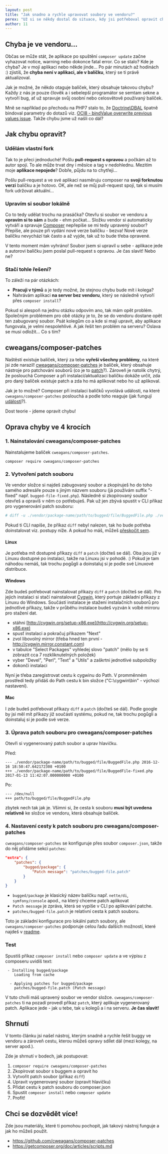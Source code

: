 ```yaml
---
layout: post
title: "Jak snadno a rychle upravovat soubory ve vendoru?"
perex: "Už si se někdy dostal do situace, kdy jsi potřeboval opravit chybu nějaké závislosti ve složce vendor? Jak takovou úpravu sdílet v týmu s ostatními programátory a jak ji udržet v souboru i po spuštění composeru? V tomto článku se dovíš, jak snadně a elegantně se tento problém dá vyřešit během 1 minuty."
author: 11
---
```


## Chyba je ve vendoru...

Občas se může stát, že aplikace po spuštění `composer update` začne vyhazovat notice, warning nebo dokonce fatal error. Co se stalo? Kde je chyba? Je v mojí aplikaci nebo někde jinde... Po pár minutách až hodinách :) zjistíš, že **chyba není v aplikaci, ale v balíčku**, který se ti právě aktualizoval. 

Jak je možné, že někdo otaguje balíček, který obsahuje takovou chybu? Každy z nás je pouze člověk a i sebelepší programátor se semtam sekne a vytvoří bug, ať už spravuje svůj osobní nebo celosvětově používaný balíček. 

Mně se například po přechodu na PHP7 stalo to, že [Doctrine\DBAL](https://github.com/doctrine/dbal) špatně bindoval parametry do dotazů viz. [OCI8 - bindValue overwrite previous values issue](https://github.com/doctrine/dbal/issues/2261). Takže chybu jsme už našli co dál?


## Jak chybu opravit?

### Udělám vlastní fork
Tak to je přeci jednoduché! Pošlu **pull-request s opravou** a počkám až to autor spojí. To ale může trvat dny i měsíce a tag v nedohlednu. Mezitím moje **aplikace nepojede**? Dobře, půjdu na to chytřeji... 

Pošlu pull-request a ve své aplikaci nasměruju composer na **svoji forknutou verzi** balíčku a je hotovo. OK, ale než se můj pull-request spojí, tak si musím fork udržovat aktuální... 

### Upravím si soubor lokálně
Co to tedy udělat trochu na prasáčka? Otevřu si soubor ve vendoru a **opravím si to sám** a bude - ehm počkat... Složku vendor si automaticky vytváří a spravuje [Composer](https://getcomposer.org/) nepřepíše se mi tedy upravený soubor? Přepíše, ale pouze při vydání nové verze balíčku - bezva! Nové verze balíčku nevychází tak často a až vyjde, tak už to bude třeba opravené. 

V tento moment mám vyhráno! Soubor jsem si upravil u sebe - aplikace jede a autorovi balíčku jsem poslal pull-request s opravou. Je čas slavit! Nebo ne?


### Stačí tohle řešení?

To záleží na pár otázkách: 
 - **Pracuji v týmů** a je tedy možné, že stejnou chybu bude mít i kolega?
 - Nahrávám aplikaci **na server bez vendoru**, který se následně vytvoří přes `composer install`?

Pokud si alespoň na jednu otázku odpovím ano, tak mám opět problém. Společným problémem pro obě otázky je to, že se do vendoru dostane opět ten zabugovaný soubor. Psát kolegům co a kde si mají upravit, aby aplikace fungovala, je velmi nespolehlivé. A jak řešit ten problém na serveru? Oslava se musí odložit... Co s tím?


## cweagans/composer-patches

Naštěstí existuje balíček, který za tebe **vyřeší všechny problémy**, na které jsi zde narazil! [cweagans/composer-patches](https://github.com/cweagans/composer-patches) je balíček, který obsahuje nástroje pro patchování souborů (co je to [patch](https://cs.wikipedia.org/wiki/Patch)?). Zároveň je natolik chytrý, že poslouchá Composer a při instalaci/aktualizaci balíčku dokáže určit, zda pro daný balíček existuje patch a zda ho má aplikovat nebo ho už aplikoval. 

Jak je to možné? Composer při instalaci balíčků vyvolává události, na které `cweagans/composer-patches` poslouchá a podle toho reaguje (jak fungují [události](http://pehapkari.cz/blog/2016/12/05/symfony-event-dispatcher/)?). 

Dost teorie - jdeme opravit chybu!


## Oprava chyby ve 4 krocích

### 1. Nainstalování cweagans/composer-patches

Nainstalujeme balíček `cweagans/composer-patches`.

`composer require cweagans/composer-patches`

### 2. Vytvoření patch souboru

Ve vendor složce si najdeš zabugovaný soubor a zkopíruješ ho do toho samého adresáře pouze s jiným názvem souboru (já používám suffix "-fixed" např. `bugged-file-fixed.php`). Následně si zkopírovaný soubor otevřeš a opravíš v něm co potřebuješ. Pak už jen zbývá spustit v CLI příkaz pro vygenerování patch souboru:
 
```bash
# diff -u ./vendor/package-name/path/to/bugged/file/BuggedFile.php ./vendor/path/to/bugged/file/BuggedFile-fixed.php > patches/bugged-file.patch
```

Pokud ti CLI napíše, že příkaz `diff` nebyl nalezen, tak ho bude potřeba doinstalovat viz. postupy níže. A pokud ho máš, můžeš [přeskočit sem](#3-Úprava-patch-souboru-pro-cweaganscomposer-patches).

#### Linux

Je potřeba mít dostupné příkazy `diff` a `patch` (dočteš se dál). Oba jsou již v Linuxu dostupné po instalaci, takže na Linuxu jsi v pohodě. :) Pokud je tam náhodou nemáš, tak trochu pogůgli a doinstaluj si je podle své Linuxové distribuce.

#### Windows

Zde budeš potřebovat nainstalovat příkazy `diff` a `patch` (dočteš se dál). Pro jejich instalaci si stačí nainstalovat [Cygwin](http://cygwin.org/), který portuje základní příkazy z Linuxu do Windows. Součástí instalace je stažení instalačních souborů pro jednotlivé příkazy, takže v průběhu instalace budeš vyzván k volbě mirroru pro stažení dat.
 - stáhni [http://cygwin.org/setup-x86.exe](http://cygwin.org/setup-x86.exe)
 - spusť instalaci a pokračuj příkazem "Next"
 - zvol libovolný mirror (třeba hned ten první - http://cygwin.mirror.constant.com)
 - v tabulce "Select Packages" vyhledej slovo "patch" (mělo by se ti zobrazit cca 7 rozkliknutelných položek)
 - vyber "Devel", "Perl", "Text" a "Utils" a zaškrtni jednotlivé subpoložky
 - dokonči instalaci 

Nyní je třeba zaregistrovat cestu k cygwinu do Path. V promměnném prostředí tedy přidáš do Path cestu k bin složce ("C:\cygwin\bin" - výchozí nastavení).


#### Mac

I zde budeš potřebovat příkazy `diff` a `patch` (dočteš se dál). Podle google by jsi měl mít příkazy již součástí systému, pokud ne, tak trochu pogůgli a doinstaluj si je podle své verze.


### 3. Úprava patch souboru pro cweagans/composer-patches

Otevři si vygenerovaný patch soubor a uprav hlavičku.

Před:

```text
--- ./vendor/package-name/path/to/bugged/file/BuggedFile.php 2016-12-16 18:50:47.642172308 +0100
+++ ./vendor/package-name/path/to/bugged/file/BuggedFile-fixed.php 2017-01-13 11:42:07.000000000 +0100
```

Po:

```text
--- /dev/null
+++ path/to/bugged/file/BuggedFile.php
```

zbytek nech tak jak je. Všimni si, že cesta k souboru **musí být uvedena relativně** ke složce ve vendoru, která obsahuje balíček.


### 4. Nastavení cesty k patch souboru pro cweagans/composer-patches

`cweagans/composer-patches` se konfiguruje přes soubor `composer.json`, takže do něj přidáme sekci `patches`:

```json
"extra": {
    "patches": {
        "bugged/package": {
            "Patch message": "patches/bugged-file.patch"
        }
    }
}
```

 - `bugged/package` je klasický název balíčku např. `nette/di`, `symfony/console` apod., na který chceme patch aplikovat
 - `Patch message` je zpráva, která se vypíše v CLI po aplikování patche.
 - `patches/bugged-file.patch` je relativní cesta k patch souboru.
 
Toto je základní konfigurace pro lokální patch soubory, ale `cweagans/composer-patches` podporuje celou řadu dalších možností, které najdeš v [readme](https://github.com/cweagans/composer-patches/blob/master/README.md).
 
### Test

Spustíš příkaz `composer install` nebo `composer update` a ve výpisu z composeru uvidíš text:

```text
 - Installing bugged/package
    Loading from cache

  - Applying patches for bugged/package
    patches/bugged-file.patch (Patch message)
```

V tuto chvíli máš upravený soubor ve vendor složce. `cweagans/composer-patches` ti na pozadí provedl příkaz `patch`, který aplikuje vygenerovaný patch. Aplikace jede - jak u tebe, tak u kolegů a i na serveru. **Je čas slavit!**


## Shrnutí

V tomto článku jsi našel nástroj, kterým snadně a rychle řešit buggy ve vendoru a zároveň cestu, kterou můžeš opravy sdílet dál (mezi kolegy, na server apod.). 

Zde je shrnutí v bodech, jak postupovat:
 
1. `composer require cweagans/composer-patches`
2. Zkopírovat soubor s buggem a opravit ho
3. Vytvořit patch soubor (příkaz `diff`)
4. Upravit vygenerovaný soubor (opravit hlavičku)
5. Přidat cestu k patch souboru do composer.json
6. Spustit `composer install` nebo `composer update`
7. Profit!
 
## Chci se dozvědět více!

Zde jsou materiály, které ti pomohou pochopit, jak takový nástroj funguje a jak ho můžeš použít.
 
 - https://github.com/cweagans/composer-patches
 - https://getcomposer.org/doc/articles/scripts.md
